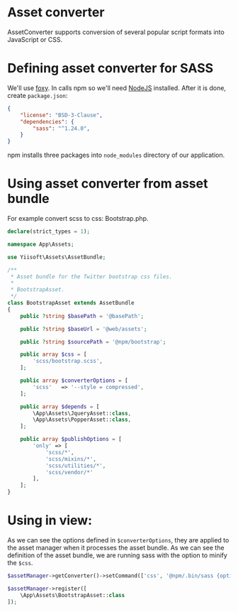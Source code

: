 # Asset converter

AssetConverter supports conversion of several popular script formats into JavaScript or CSS.

# Defining asset converter for SASS

We'll use [foxy](https://github.com/fxpio/foxy). In calls npm so we'll need [NodeJS](https://nodejs.org/en/) installed. After it is done, create `package.json`:

```json
{
    "license": "BSD-3-Clause",
    "dependencies": {
        "sass": "^1.24.0",
    }
}
```

npm installs three packages into `node_modules` directory of our application.

# Using asset converter from asset bundle

For example convert scss to css: Bootstrap.php.

```php
declare(strict_types = 1);

namespace App\Assets;

use Yiisoft\Assets\AssetBundle;

/**
 * Asset bundle for the Twitter bootstrap css files.
 *
 * BootstrapAsset.
 */
class BootstrapAsset extends AssetBundle
{
    public ?string $basePath = '@basePath';

    public ?string $baseUrl = '@web/assets';

    public ?string $sourcePath = '@npm/bootstrap';

    public array $css = [
        'scss/bootstrap.scss',
    ];

    public array $converterOptions = [
        'scss'   => '--style = compressed',
    ];

    public array $depends = [
        \App\Assets\JqueryAsset::class,
        \App\Assets\PopperAsset::class,
    ];

    public array $publishOptions = [
        'only' => [
            'scss/*',
            'scss/mixins/*',
            'scss/utilities/*',
            'scss/vendor/*'
        ],
    ];
}
```

# Using in view:

As we can see the options defined in `$converterOptions`, they are applied to the asset manager when it processes the asset bundle. As we can see the definition of the asset bundle, we are running sass with the option to minify the `$css`.

```php
$assetManager->getConverter()->setCommand(['css', '@npm/.bin/sass {options} {from} {to}']);

$assetManager->register([
    \App\Assets\BootstrapAsset::class
]);
```
